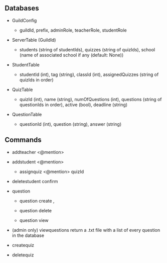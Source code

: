 ## Databases

* GuildConfig
    
    * guildId, prefix, adminRole, teacherRole, studentRole

* ServerTable (GuildId)
    * students (string of studentIds), quizzes (string of quizIds), school (name of associated school if any (default: None))

* StudentTable

    * studentId (int), tag (string), classId (int), assignedQuizzes (string of quizIds in order)
    
* QuizTable

    * quizId (int), name (string), numOfQuestions (int), questions (string of questionIds in order), active (bool), deadline (string)
    
* QuestionTable

    * questionId (int), question (string), answer (string)
    
## Commands

* addteacher <@mention>

* addstudent <@mention>

    * assignquiz <@mention> quizId

* deletestudent <id> confirm
    
* question
    
    * question create <question>,<answer>

    * question delete <id>
    
    * question view <id>
    
* (admin only) viewquestions
    return a .txt file with a list of every question in the database

* createquiz <name> <list of questionIds>

* deletequiz <id>
